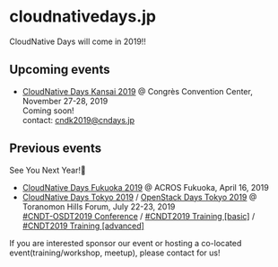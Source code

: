 # cloudnativedays.jp

CloudNative Days will come in 2019!!

## Upcoming events

- [CloudNative Days Kansai 2019](https://cloudnativedays.jp/cndk2019/) @ Congrès Convention Center, November 27-28, 2019<br>
Coming soon!<br>
contact: cndk2019@cndays.jp

## Previous events

See You Next Year!👋<br>

- [CloudNative Days Fukuoka 2019](https://cloudnativedays.jp/cndf2019/) @ ACROS Fukuoka, April 16, 2019
- [CloudNative Days Tokyo 2019](https://cloudnativedays.jp/cndt2019/) / [OpenStack Days Tokyo 2019](http://openstackdays.com/) @ Toranomon Hills Forum, July 22-23, 2019<br>
[#CNDT-OSDT2019 Conference](https://eventregist.com/e/cndt-osdt2019) / [#CNDT2019 Training [basic]](https://eventregist.com/e/cndt2019training1) / [#CNDT2019 Training [advanced]](https://eventregist.com/e/cndt2019training2)



If you are interested sponsor our event or hosting a co-located event(training/workshop, meetup), please contact for us!

